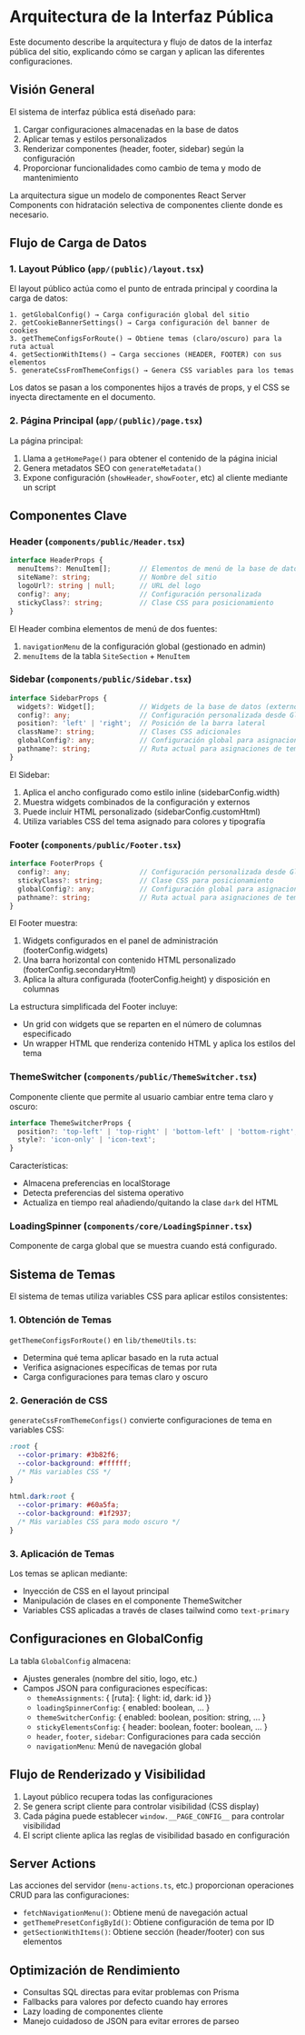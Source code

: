 # Arquitectura de la Interfaz Pública

Este documento describe la arquitectura y flujo de datos de la interfaz pública del sitio, explicando cómo se cargan y aplican las diferentes configuraciones.

## Visión General

El sistema de interfaz pública está diseñado para:

1. Cargar configuraciones almacenadas en la base de datos
2. Aplicar temas y estilos personalizados
3. Renderizar componentes (header, footer, sidebar) según la configuración
4. Proporcionar funcionalidades como cambio de tema y modo de mantenimiento

La arquitectura sigue un modelo de componentes React Server Components con hidratación selectiva de componentes cliente donde es necesario.

## Flujo de Carga de Datos

### 1. Layout Público (`app/(public)/layout.tsx`)

El layout público actúa como el punto de entrada principal y coordina la carga de datos:

```plaintext
1. getGlobalConfig() → Carga configuración global del sitio
2. getCookieBannerSettings() → Carga configuración del banner de cookies
3. getThemeConfigsForRoute() → Obtiene temas (claro/oscuro) para la ruta actual
4. getSectionWithItems() → Carga secciones (HEADER, FOOTER) con sus elementos
5. generateCssFromThemeConfigs() → Genera CSS variables para los temas
```

Los datos se pasan a los componentes hijos a través de props, y el CSS se inyecta directamente en el documento.

### 2. Página Principal (`app/(public)/page.tsx`)

La página principal:

1. Llama a `getHomePage()` para obtener el contenido de la página inicial
2. Genera metadatos SEO con `generateMetadata()`
3. Expone configuración (`showHeader`, `showFooter`, etc) al cliente mediante un script

## Componentes Clave

### Header (`components/public/Header.tsx`)

```typescript
interface HeaderProps {
  menuItems?: MenuItem[];       // Elementos de menú de la base de datos
  siteName?: string;            // Nombre del sitio
  logoUrl?: string | null;      // URL del logo
  config?: any;                 // Configuración personalizada
  stickyClass?: string;         // Clase CSS para posicionamiento
}
```

El Header combina elementos de menú de dos fuentes:
1. `navigationMenu` de la configuración global (gestionado en admin)
2. `menuItems` de la tabla `SiteSection` + `MenuItem` 

### Sidebar (`components/public/Sidebar.tsx`)

```typescript
interface SidebarProps {
  widgets?: Widget[];           // Widgets de la base de datos (externos)
  config?: any;                 // Configuración personalizada desde GlobalConfig
  position?: 'left' | 'right';  // Posición de la barra lateral
  className?: string;           // Clases CSS adicionales
  globalConfig?: any;           // Configuración global para asignaciones de temas
  pathname?: string;            // Ruta actual para asignaciones de temas
}
```

El Sidebar:
1. Aplica el ancho configurado como estilo inline (sidebarConfig.width)
2. Muestra widgets combinados de la configuración y externos 
3. Puede incluir HTML personalizado (sidebarConfig.customHtml)
4. Utiliza variables CSS del tema asignado para colores y tipografía

### Footer (`components/public/Footer.tsx`)

```typescript
interface FooterProps {
  config?: any;                 // Configuración personalizada desde GlobalConfig
  stickyClass?: string;         // Clase CSS para posicionamiento
  globalConfig?: any;           // Configuración global para asignaciones de temas
  pathname?: string;            // Ruta actual para asignaciones de temas
}
```

El Footer muestra:
1. Widgets configurados en el panel de administración (footerConfig.widgets)
2. Una barra horizontal con contenido HTML personalizado (footerConfig.secondaryHtml)
3. Aplica la altura configurada (footerConfig.height) y disposición en columnas

La estructura simplificada del Footer incluye:
- Un grid con widgets que se reparten en el número de columnas especificado
- Un wrapper HTML que renderiza contenido HTML y aplica los estilos del tema

### ThemeSwitcher (`components/public/ThemeSwitcher.tsx`)

Componente cliente que permite al usuario cambiar entre tema claro y oscuro:

```typescript
interface ThemeSwitcherProps {
  position?: 'top-left' | 'top-right' | 'bottom-left' | 'bottom-right';
  style?: 'icon-only' | 'icon-text';
}
```

Características:
- Almacena preferencias en localStorage
- Detecta preferencias del sistema operativo
- Actualiza en tiempo real añadiendo/quitando la clase `dark` del HTML

### LoadingSpinner (`components/core/LoadingSpinner.tsx`)

Componente de carga global que se muestra cuando está configurado.

## Sistema de Temas

El sistema de temas utiliza variables CSS para aplicar estilos consistentes:

### 1. Obtención de Temas

`getThemeConfigsForRoute()` en `lib/themeUtils.ts`:
- Determina qué tema aplicar basado en la ruta actual
- Verifica asignaciones específicas de temas por ruta
- Carga configuraciones para temas claro y oscuro

### 2. Generación de CSS

`generateCssFromThemeConfigs()` convierte configuraciones de tema en variables CSS:

```css
:root {
  --color-primary: #3b82f6;
  --color-background: #ffffff;
  /* Más variables CSS */
}

html.dark:root {
  --color-primary: #60a5fa;
  --color-background: #1f2937;
  /* Más variables CSS para modo oscuro */
}
```

### 3. Aplicación de Temas

Los temas se aplican mediante:
- Inyección de CSS en el layout principal
- Manipulación de clases en el componente ThemeSwitcher
- Variables CSS aplicadas a través de clases tailwind como `text-primary`

## Configuraciones en GlobalConfig

La tabla `GlobalConfig` almacena:
- Ajustes generales (nombre del sitio, logo, etc.)
- Campos JSON para configuraciones específicas:
  - `themeAssignments`: { [ruta]: { light: id, dark: id }}
  - `loadingSpinnerConfig`: { enabled: boolean, ... }
  - `themeSwitcherConfig`: { enabled: boolean, position: string, ... }
  - `stickyElementsConfig`: { header: boolean, footer: boolean, ... }
  - `header`, `footer`, `sidebar`: Configuraciones para cada sección
  - `navigationMenu`: Menú de navegación global

## Flujo de Renderizado y Visibilidad

1. Layout público recupera todas las configuraciones
2. Se genera script cliente para controlar visibilidad (CSS display)
3. Cada página puede establecer `window.__PAGE_CONFIG__` para controlar visibilidad
4. El script cliente aplica las reglas de visibilidad basado en configuración

## Server Actions

Las acciones del servidor (`menu-actions.ts`, etc.) proporcionan operaciones CRUD para las configuraciones:
- `fetchNavigationMenu()`: Obtiene menú de navegación actual
- `getThemePresetConfigById()`: Obtiene configuración de tema por ID
- `getSectionWithItems()`: Obtiene sección (header/footer) con sus elementos

## Optimización de Rendimiento

- Consultas SQL directas para evitar problemas con Prisma
- Fallbacks para valores por defecto cuando hay errores
- Lazy loading de componentes cliente
- Manejo cuidadoso de JSON para evitar errores de parseo
